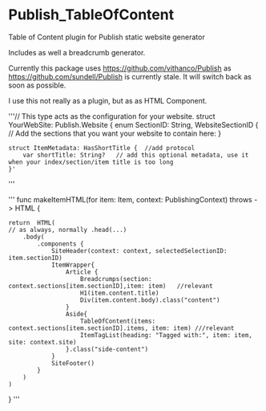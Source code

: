 # Publish_TableOfContent
Table of Content plugin for Publish static website generator

Includes as well a breadcrumb generator. 

Currently this package uses https://github.com/vithanco/Publish as https://github.com/sundell/Publish is currently stale.
It will switch back as soon as possible. 

 
I use this not really as a plugin, but as as HTML Component. 


'''// This type acts as the configuration for your website.
struct YourWebSite: Publish.Website {
    enum SectionID: String, WebsiteSectionID {
        // Add the sections that you want your website to contain here:
    }
    
    struct ItemMetadata: HasShortTitle {  //add protocol 
        var shortTitle: String?   // add this optional metadata, use it when your index/section/item title is too long
    }'
'''

'''
func makeItemHTML(for item: Item<Site>, context: PublishingContext<Site>) throws -> HTML {

    return  HTML(
    // as always, normally .head(...)
        .body(
            .components {
                SiteHeader(context: context, selectedSelectionID: item.sectionID)
                ItemWrapper{
                    Article {
                        Breadcrumps(section: context.sections[item.sectionID],item: item)   //relevant
                        H1(item.content.title)
                        Div(item.content.body).class("content")
                    }
                    Aside{
                        TableOfContent(items: context.sections[item.sectionID].items, item: item) ///relevant
                        ItemTagList(heading: "Tagged with:", item: item, site: context.site)
                    }.class("side-content")
                }
                SiteFooter()
            }
        )
    )
}
'''



